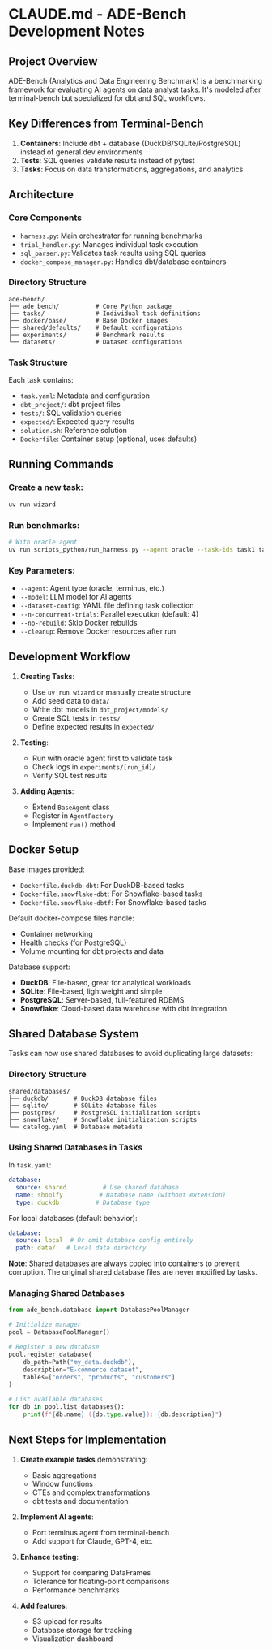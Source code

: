 # CLAUDE.md - ADE-Bench Development Notes

## Project Overview
ADE-Bench (Analytics and Data Engineering Benchmark) is a benchmarking framework for evaluating AI agents on data analyst tasks. It's modeled after terminal-bench but specialized for dbt and SQL workflows.

## Key Differences from Terminal-Bench
1. **Containers**: Include dbt + database (DuckDB/SQLite/PostgreSQL) instead of general dev environments
2. **Tests**: SQL queries validate results instead of pytest
3. **Tasks**: Focus on data transformations, aggregations, and analytics

## Architecture

### Core Components
- `harness.py`: Main orchestrator for running benchmarks
- `trial_handler.py`: Manages individual task execution
- `sql_parser.py`: Validates task results using SQL queries
- `docker_compose_manager.py`: Handles dbt/database containers

### Directory Structure
```
ade-bench/
├── ade_bench/          # Core Python package
├── tasks/              # Individual task definitions
├── docker/base/        # Base Docker images
├── shared/defaults/    # Default configurations
├── experiments/        # Benchmark results
└── datasets/           # Dataset configurations
```

### Task Structure
Each task contains:
- `task.yaml`: Metadata and configuration
- `dbt_project/`: dbt project files
- `tests/`: SQL validation queries
- `expected/`: Expected query results
- `solution.sh`: Reference solution
- `Dockerfile`: Container setup (optional, uses defaults)

## Running Commands

### Create a new task:
```bash
uv run wizard
```

### Run benchmarks:
```bash
# With oracle agent
uv run scripts_python/run_harness.py --agent oracle --task-ids task1 task2
```

### Key Parameters:
- `--agent`: Agent type (oracle, terminus, etc.)
- `--model`: LLM model for AI agents
- `--dataset-config`: YAML file defining task collection
- `--n-concurrent-trials`: Parallel execution (default: 4)
- `--no-rebuild`: Skip Docker rebuilds
- `--cleanup`: Remove Docker resources after run

## Development Workflow

1. **Creating Tasks**:
   - Use `uv run wizard` or manually create structure
   - Add seed data to `data/`
   - Write dbt models in `dbt_project/models/`
   - Create SQL tests in `tests/`
   - Define expected results in `expected/`

2. **Testing**:
   - Run with oracle agent first to validate task
   - Check logs in `experiments/[run_id]/`
   - Verify SQL test results

3. **Adding Agents**:
   - Extend `BaseAgent` class
   - Register in `AgentFactory`
   - Implement `run()` method

## Docker Setup

Base images provided:
- `Dockerfile.duckdb-dbt`: For DuckDB-based tasks
- `Dockerfile.snowflake-dbt`: For Snowflake-based tasks
- `Dockerfile.snowflake-dbtf`: For Snowflake-based tasks

Default docker-compose files handle:
- Container networking
- Health checks (for PostgreSQL)
- Volume mounting for dbt projects and data

Database support:
- **DuckDB**: File-based, great for analytical workloads
- **SQLite**: File-based, lightweight and simple
- **PostgreSQL**: Server-based, full-featured RDBMS
- **Snowflake**: Cloud-based data warehouse with dbt integration

## Shared Database System

Tasks can now use shared databases to avoid duplicating large datasets:

### Directory Structure
```
shared/databases/
├── duckdb/       # DuckDB database files
├── sqlite/       # SQLite database files
├── postgres/     # PostgreSQL initialization scripts
├── snowflake/    # Snowflake initialization scripts
└── catalog.yaml  # Database metadata
```

### Using Shared Databases in Tasks

In `task.yaml`:
```yaml
database:
  source: shared          # Use shared database
  name: shopify          # Database name (without extension)
  type: duckdb          # Database type
```

For local databases (default behavior):
```yaml
database:
  source: local  # Or omit database config entirely
  path: data/   # Local data directory
```

**Note**: Shared databases are always copied into containers to prevent corruption. The original shared database files are never modified by tasks.

### Managing Shared Databases

```python
from ade_bench.database import DatabasePoolManager

# Initialize manager
pool = DatabasePoolManager()

# Register a new database
pool.register_database(
    db_path=Path("my_data.duckdb"),
    description="E-commerce dataset",
    tables=["orders", "products", "customers"]
)

# List available databases
for db in pool.list_databases():
    print(f"{db.name} ({db.type.value}): {db.description}")
```

## Next Steps for Implementation

1. **Create example tasks** demonstrating:
   - Basic aggregations
   - Window functions
   - CTEs and complex transformations
   - dbt tests and documentation

2. **Implement AI agents**:
   - Port terminus agent from terminal-bench
   - Add support for Claude, GPT-4, etc.

3. **Enhance testing**:
   - Support for comparing DataFrames
   - Tolerance for floating-point comparisons
   - Performance benchmarks

4. **Add features**:
   - S3 upload for results
   - Database storage for tracking
   - Visualization dashboard